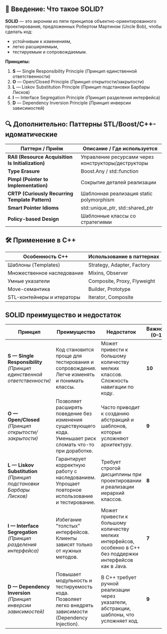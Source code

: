 ## 🔷 Введение: Что такое SOLID?

**SOLID** — это акроним из пяти принципов объектно-ориентированного проектирования, предложенных Робертом Мартином (Uncle Bob), чтобы сделать код:

* устойчивым к изменениям,
* легко расширяемым,
* тестируемым и сопровождаемым.

**Принципы:**

1. **S** — Single Responsibility Principle (Принцип единственной ответственности)
2. **O** — Open/Closed Principle (Принцип открытости/закрытости)
3. **L** — Liskov Substitution Principle (Принцип подстановки Барбары Лисков)
4. **I** — Interface Segregation Principle (Принцип разделения интерфейса)
5. **D** — Dependency Inversion Principle (Принцип инверсии зависимостей)


## 🔍 Дополнительно: Паттерны STL/Boost/C++-идоматические

| Паттерн / Приём                                   | Описание / Где используется                         |
| ------------------------------------------------- | --------------------------------------------------- |
| **RAII (Resource Acquisition Is Initialization)** | Управление ресурсами через конструкторы/деструкторы |
| **Type Erasure**                                  | Boost.Any / std::function                           |
| **Pimpl (Pointer to Implementation)**             | Сокрытие деталей реализации                         |
| **CRTP (Curiously Recurring Template Pattern)**   | Шаблонная реализация static polymorphism            |
| **Smart Pointer Idioms**                          | std::unique\_ptr, std::shared\_ptr                  |
| **Policy-based Design**                           | Шаблонные классы со стратегиями                     |



## 🛠 Применение в C++

| Особенность C++            | Использование в паттернах   |
| -------------------------- | --------------------------- |
| Шаблоны (Templates)        | Strategy, Adapter, Factory  |
| Множественное наследование | Mixins, Observer            |
| Умные указатели            | Composite, Proxy, Flyweight |
| Move-семантика             | Builder, Prototype          |
| STL-контейнеры и итераторы | Iterator, Composite         |


## SOLID преимущество и недостаток

| Принцип                                                                   | Преимущество                                                                                                    | Недостаток                                                                                                    | Важность (0–10) |
| ------------------------------------------------------------------------- | --------------------------------------------------------------------------------------------------------------- | ------------------------------------------------------------------------------------------------------------- | --------------- |
| **S — Single Responsibility**<br>*(Принцип единственной ответственности)* | Код становится проще для тестирования и сопровождения. <br>Легче изменять и понимать классы.                    | Может привести к большому количеству мелких классов. <br>Сложность навигации по коду.                         | **10**          |
| **O — Open/Closed**<br>*(Принцип открытости/закрытости)*                  | Позволяет расширять поведение без изменения существующего кода.<br>Уменьшает риск сломать что-то при доработке. | Часто приводит к созданию абстракций и шаблонов, которые усложняют архитектуру.                               | **9**           |
| **L — Liskov Substitution**<br>*(Принцип подстановки Барбары Лисков)*     | Гарантирует корректную работу с наследованием.<br>Упрощает повторное использование и тестирование.              | Требует строгой дисциплины при проектировании и реализации иерархий классов.                                  | **8**           |
| **I — Interface Segregation**<br>*(Принцип разделения интерфейса)*        | Избегание "толстых" интерфейсов.<br>Клиенты зависят только от нужных методов.                                   | Может привести к большому количеству мелких интерфейсов, особенно в C++ без поддержки интерфейсов как в Java. | **7**           |
| **D — Dependency Inversion**<br>*(Принцип инверсии зависимостей)*         | Повышает модульность и тестируемость кода.<br>Позволяет легко внедрять зависимости (Dependency Injection).      | В C++ требует ручной реализации через указатели, абстракции, шаблоны, что усложняет код.                      | **9**           |

